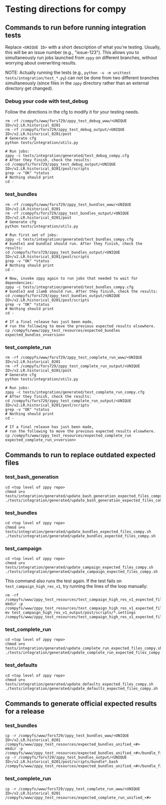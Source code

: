 # Testing directions for compy

## Commands to run before running integration tests

Replace `<UNIQUE ID>` with a short description of what you're testing.
Usually, this will be an issue number (e.g., "issue-123").
This allows you to simultaneously run jobs
launched from `zppy` on different branches,
without worrying about overwriting results.

NOTE: Actually running the tests (e.g., `python -u -m unittest tests/integration/test_*.py`)
can not be done from two different branches simultaneously
(since files in the `zppy` directory rather than an external directory get changed).

### Debug your code with test_debug

Follow the directions in the cfg to modify it for your testing needs.

```
rm -rf /compyfs/www/fors729/zppy_test_debug_www/<UNIQUE ID>/v2.LR.historical_0201
rm -rf /compyfs/fors729/zppy_test_debug_output/<UNIQUE ID>/v2.LR.historical_0201/post
# Generate cfg
python tests/integration/utils.py

# Run jobs:
zppy -c tests/integration/generated/test_debug_compy.cfg
# After they finish, check the results:
cd /compyfs/fors729/zppy_test_debug_output/<UNIQUE ID>/v2.LR.historical_0201/post/scripts
grep -v "OK" *status
# Nothing should print
cd -
```

### test_bundles

```
rm -rf /compyfs/www/fors729/zppy_test_bundles_www/<UNIQUE ID>/v2.LR.historical_0201
rm -rf /compyfs/fors729/zppy_test_bundles_output/<UNIQUE ID>/v2.LR.historical_0201/post
# Generate cfg
python tests/integration/utils.py

# Run first set of jobs:
zppy -c tests/integration/generated/test_bundles_compy.cfg
# bundle1 and bundle2 should run. After they finish, check the results:
cd /compyfs/fors729/zppy_test_bundles_output/<UNIQUE ID>/v2.LR.historical_0201/post/scripts
grep -v "OK" *status
# Nothing should print
cd -

# Now, invoke zppy again to run jobs that needed to wait for dependencies:
zppy -c tests/integration/generated/test_bundles_compy.cfg
# bundle3 and ilamb should run. After they finish, check the results:
cd /compyfs/fors729/zppy_test_bundles_output/<UNIQUE ID>/v2.LR.historical_0201/post/scripts
grep -v "OK" *status
# Nothing should print
cd -

# If a final release has just been made,
# run the following to move the previous expected results elsewhere.
cp /compyfs/www/zppy_test_resources/expected_bundles expected_bundles_v<version>
```

### test_complete_run

```
rm -rf /compyfs/www/fors729/zppy_test_complete_run_www/<UNIQUE ID>/v2.LR.historical_0201
rm -rf /compyfs/fors729/zppy_test_complete_run_output/<UNIQUE ID>/v2.LR.historical_0201/post
# Generate cfg
python tests/integration/utils.py

# Run jobs:
zppy -c tests/integration/generated/test_complete_run_compy.cfg
# After they finish, check the results:
cd /compyfs/fors729/zppy_test_complete_run_output/<UNIQUE ID>/v2.LR.historical_0201/post/scripts
grep -v "OK" *status
# Nothing should print
cd -

# If a final release has just been made,
# run the following to move the previous expected results elsewhere.
cp /compyfs/www/zppy_test_resources/expected_complete_run expected_complete_run_v<version>
```

## Commands to run to replace outdated expected files

### test_bash_generation

```
cd <top level of zppy repo>
chmod u+x tests/integration/generated/update_bash_generation_expected_files_compy.sh
./tests/integration/generated/update_bash_generation_expected_files_compy.sh
```

### test_bundles

```
cd <top level of zppy repo>
chmod u+x tests/integration/generated/update_bundles_expected_files_compy.sh
./tests/integration/generated/update_bundles_expected_files_compy.sh
```

### test_campaign

```
cd <top level of zppy repo>
chmod u+x tests/integration/generated/update_campaign_expected_files_compy.sh
./tests/integration/generated/update_campaign_expected_files_compy.sh
```
This command also runs the test again.
If the test fails on `test_campaign_high_res_v1`, try running the lines of the loop manually:
```
rm -rf /compyfs/www/zppy_test_resources/test_campaign_high_res_v1_expected_files
mkdir -p /compyfs/www/zppy_test_resources/test_campaign_high_res_v1_expected_files
mv test_campaign_high_res_v1_output/post/scripts/*.settings /compyfs/www/zppy_test_resources/test_campaign_high_res_v1_expected_files
```

### test_complete_run

```
cd <top level of zppy repo>
chmod u+x tests/integration/generated/update_complete_run_expected_files_compy.sh
./tests/integration/generated/update_complete_run_expected_files_compy.sh
```

### test_defaults

```
cd <top level of zppy repo>
chmod u+x tests/integration/generated/update_defaults_expected_files_compy.sh
./tests/integration/generated/update_defaults_expected_files_compy.sh
```

## Commands to generate official expected results for a release

### test_bundles

```
cp -r /compyfs/www/fors729/zppy_test_bundles_www/<UNIQUE ID>/v2.LR.historical_0201 /compyfs/www/zppy_test_resources/expected_bundles_unified_<#>
mkdir -p /compyfs/www/zppy_test_resources/expected_bundles_unified_<#>/bundle_files
cp -r /compyfs/fors729/zppy_test_bundles_output/<UNIQUE ID>/v2.LR.historical_0201/post/scripts/bundle*.bash /compyfs/www/zppy_test_resources/expected_bundles_unified_<#>/bundle_files
```

### test_complete_run

```
cp -r /compyfs/www/fors729/zppy_test_complete_run_www/<UNIQUE ID>/v2.LR.historical_0201 /compyfs/www/zppy_test_resources/expected_complete_run_unified_<#>
```
